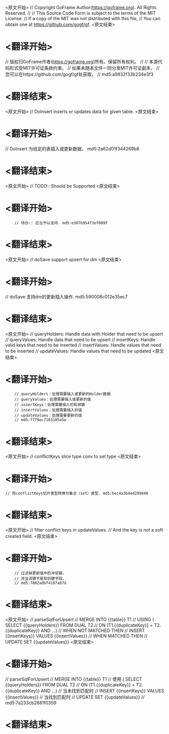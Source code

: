 
<原文开始>
// Copyright GoFrame Author(https://goframe.org). All Rights Reserved.
//
// This Source Code Form is subject to the terms of the MIT License.
// If a copy of the MIT was not distributed with this file,
// You can obtain one at https://github.com/gogf/gf.
<原文结束>

# <翻译开始>
// 版权归GoFrame作者(https://goframe.org)所有。保留所有权利。
//
// 本源代码形式受MIT许可证条款约束。
// 如果未随本文件一同分发MIT许可证副本，
// 您可以在https://github.com/gogf/gf处获取。
// md5:a9832f33b234e3f3
# <翻译结束>


<原文开始>
// DoInsert inserts or updates data for given table.
<原文结束>

# <翻译开始>
// DoInsert 为给定的表插入或更新数据。 md5:2a62d01f344269b8
# <翻译结束>


<原文开始>
// TODO:: Should be Supported
<原文结束>

# <翻译开始>
		// 待办:: 应当予以支持. md5:e307b954f3ef009f
# <翻译结束>


<原文开始>
// doSave support upsert for dm
<原文结束>

# <翻译开始>
// doSave 支持dm的更新插入操作. md5:590008c012e35ec7
# <翻译结束>


<原文开始>
		// queryHolders:	Handle data with Holder that need to be upsert
		// queryValues:		Handle data that need to be upsert
		// insertKeys:		Handle valid keys that need to be inserted
		// insertValues:	Handle values that need to be inserted
		// updateValues:	Handle values that need to be updated
<原文结束>

# <翻译开始>
		// queryHolders：处理需要插入或更新的Holder数据
		// queryValues：处理需要插入或更新的值
		// insertKeys：处理需要插入的有效键
		// insertValues：处理需要插入的值
		// updateValues：处理需要更新的值
		// md5:7779ec7103105a5e
# <翻译结束>


<原文开始>
// conflictKeys slice type conv to set type
<原文结束>

# <翻译开始>
	// 将conflictKeys切片类型转换为集合（set）类型. md5:bec4a3b4ed209948
# <翻译结束>


<原文开始>
		// filter conflict keys in updateValues.
		// And the key is not a soft created field.
<原文结束>

# <翻译开始>
		// 过滤掉更新值中的冲突键。
		// 并且该键不是软创建字段。
		// md5:7882adbf4107a87d
# <翻译结束>


<原文开始>
// parseSqlForUpsert
// MERGE INTO {{table}} T1
// USING ( SELECT {{queryHolders}} FROM DUAL T2
// ON (T1.{{duplicateKey}} = T2.{{duplicateKey}} AND ...)
// WHEN NOT MATCHED THEN
// INSERT {{insertKeys}} VALUES {{insertValues}}
// WHEN MATCHED THEN
// UPDATE SET {{updateValues}}
<原文结束>

# <翻译开始>
// parseSqlForUpsert
// MERGE INTO {{table}} T1
// 使用 ( SELECT {{queryHolders}} FROM DUAL T2
// ON (T1.{{duplicateKey}} = T2.{{duplicateKey}} AND ...)
// 当未找到匹配时
// INSERT {{insertKeys}} VALUES {{insertValues}}
// 当找到匹配时
// UPDATE SET {{updateValues}}
// md5:7a233cb2881f0359
# <翻译结束>

